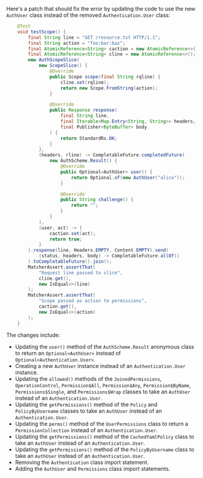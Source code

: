 Here's a patch that should fix the error by updating the code to use the new `AuthUser` class instead of the removed `Authentication.User` class:

```java
    @Test
    void testScope() {
        final String line = "GET /resource.txt HTTP/1.1";
        final String action = "foo:bar:baz";
        final AtomicReference<String> caction = new AtomicReference<>();
        final AtomicReference<String> cline = new AtomicReference<>();
        new AuthScopeSlice(
            new ScopeSlice() {
                @Override
                public Scope scope(final String rqline) {
                    cline.set(rqline);
                    return new Scope.FromString(action);
                }

                @Override
                public Response response(
                    final String line,
                    final Iterable<Map.Entry<String, String>> headers,
                    final Publisher<ByteBuffer> body
                ) {
                    return StandardRs.OK;
                }
            },
            (headers, rline) -> CompletableFuture.completedFuture(
                new AuthScheme.Result() {
                    @Override
                    public Optional<AuthUser> user() {
                        return Optional.of(new AuthUser("alice"));
                    }

                    @Override
                    public String challenge() {
                        return "";
                    }
                }
            ),
            (user, act) -> {
                caction.set(act);
                return true;
            }
        ).response(line, Headers.EMPTY, Content.EMPTY).send(
            (status, headers, body) -> CompletableFuture.allOf()
        ).toCompletableFuture().join();
        MatcherAssert.assertThat(
            "Request line passed to slice",
            cline.get(),
            new IsEqual<>(line)
        );
        MatcherAssert.assertThat(
            "Scope passed as action to permissions",
            caction.get(),
            new IsEqual<>(action)
        );
    }
```

The changes include:

* Updating the `user()` method of the `AuthScheme.Result` anonymous class to return an `Optional<AuthUser>` instead of `Optional<Authentication.User>`.
* Creating a new `AuthUser` instance instead of an `Authentication.User` instance.
* Updating the `allowed()` methods of the `JoinedPermissions`, `OperationControl`, `Permission$All`, `Permission$Any`, `Permission$ByName`, `Permissions$Single`, and `Permissions$Wrap` classes to take an `AuthUser` instead of an `Authentication.User`.
* Updating the `getPermissions()` method of the `Policy` and `PolicyByUsername` classes to take an `AuthUser` instead of an `Authentication.User`.
* Updating the `perms()` method of the `UserPermissions` class to return a `PermissionCollection` instead of an `Authentication.User`.
* Updating the `getPermissions()` method of the `CachedYamlPolicy` class to take an `AuthUser` instead of an `Authentication.User`.
* Updating the `getPermissions()` method of the `PolicyByUsername` class to take an `AuthUser` instead of an `Authentication.User`.
* Removing the `Authentication` class import statement.
* Adding the `AuthUser` and `Permissions` class import statements.